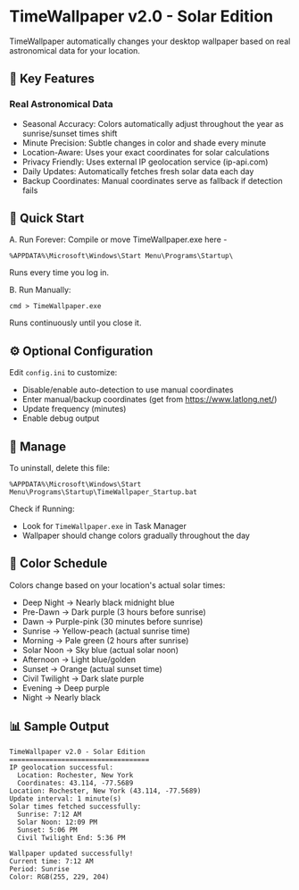 # TimeWallpaper v2.0 - Solar Edition

TimeWallpaper automatically changes your desktop wallpaper based on real astronomical data for your location.

## 🌟 Key Features

### Real Astronomical Data
- Seasonal Accuracy: Colors automatically adjust throughout the year as sunrise/sunset times shift
- Minute Precision: Subtle changes in color and shade every minute
- Location-Aware: Uses your exact coordinates for solar calculations
- Privacy Friendly: Uses external IP geolocation service (ip-api.com)
- Daily Updates: Automatically fetches fresh solar data each day
- Backup Coordinates: Manual coordinates serve as fallback if detection fails

## 🚀 Quick Start

A. Run Forever:
   Compile or move TimeWallpaper.exe here -
   ```
   %APPDATA%\Microsoft\Windows\Start Menu\Programs\Startup\
   ```
   Runs every time you log in.

B. Run Manually:
   ```
   cmd > TimeWallpaper.exe
   ```
   Runs continuously until you close it.

## ⚙️ Optional Configuration

Edit `config.ini` to customize:

- Disable/enable auto-detection to use manual coordinates
- Enter manual/backup coordinates (get from https://www.latlong.net/)
- Update frequency (minutes)
- Enable debug output

## 🔧 Manage

To uninstall, delete this file:
```
%APPDATA%\Microsoft\Windows\Start Menu\Programs\Startup\TimeWallpaper_Startup.bat
```

Check if Running:
- Look for `TimeWallpaper.exe` in Task Manager
- Wallpaper should change colors gradually throughout the day

## 🌅 Color Schedule

Colors change based on your location's actual solar times:

- Deep Night → Nearly black midnight blue
- Pre-Dawn → Dark purple (3 hours before sunrise)
- Dawn → Purple-pink (30 minutes before sunrise) 
- Sunrise → Yellow-peach (actual sunrise time)
- Morning → Pale green (2 hours after sunrise)
- Solar Noon → Sky blue (actual solar noon)
- Afternoon → Light blue/golden
- Sunset → Orange (actual sunset time)
- Civil Twilight → Dark slate purple
- Evening → Deep purple
- Night → Nearly black

## 📊 Sample Output

```
TimeWallpaper v2.0 - Solar Edition
===================================
IP geolocation successful:
  Location: Rochester, New York
  Coordinates: 43.114, -77.5689
Location: Rochester, New York (43.114, -77.5689)
Update interval: 1 minute(s)
Solar times fetched successfully:
  Sunrise: 7:12 AM
  Solar Noon: 12:09 PM  
  Sunset: 5:06 PM
  Civil Twilight End: 5:36 PM

Wallpaper updated successfully!
Current time: 7:12 AM
Period: Sunrise
Color: RGB(255, 229, 204)
```
